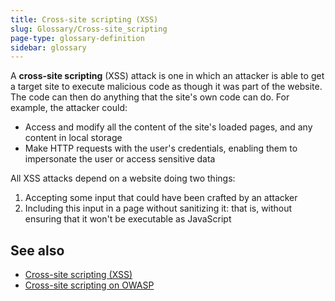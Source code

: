 ```yaml
---
title: Cross-site scripting (XSS)
slug: Glossary/Cross-site_scripting
page-type: glossary-definition
sidebar: glossary
---
```


A **cross-site scripting** (XSS) attack is one in which an attacker is able to get a target site to execute malicious code as though it was part of the website. The code can then do anything that the site's own code can do. For example, the attacker could:

- Access and modify all the content of the site's loaded pages, and any content in local storage
- Make HTTP requests with the user's credentials, enabling them to impersonate the user or access sensitive data

All XSS attacks depend on a website doing two things:

1. Accepting some input that could have been crafted by an attacker
2. Including this input in a page without sanitizing it: that is, without ensuring that it won't be executable as JavaScript

## See also

- [Cross-site scripting (XSS)](/en-US/docs/Web/Security/Attacks/XSS)
- [Cross-site scripting on OWASP](https://owasp.org/www-community/attacks/xss/)
